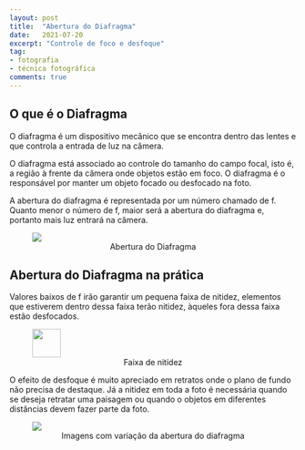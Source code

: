```yaml
---
layout: post
title:  "Abertura do Diafragma"
date:   2021-07-20
excerpt: "Controle de foco e desfoque"
tag:
- fotografia
- técnica fotográfica
comments: true
---
```

## O que é o Diafragma
O diafragma é um dispositivo mecânico que se encontra dentro das lentes e que controla a entrada de luz na câmera.

O diafragma está associado ao controle do tamanho do campo focal, isto é, a região à frente da câmera onde objetos estão em foco. O diafragma é o responsável por manter um objeto focado ou desfocado na foto.

A abertura do diafragma é representada por um número chamado de f. Quanto menor o número de f, maior será a abertura do diafragma e, portanto mais luz entrará na câmera.

<figure>
	<img src="https://i.imgur.com/XoX0pEM.jpg">
	<figcaption><center>Abertura do Diafragma</center></figcaption>
</figure>

## Abertura do Diafragma na prática
Valores baixos de f irão garantir um pequena faixa de nitidez, elementos que estiverem dentro dessa faixa terão nitidez, àqueles fora dessa faixa estão desfocados.

<figure>
	<img src="https://i.imgur.com/FeS3orT.png" width="50">
	<figcaption><center>Faixa de nitidez</center></figcaption>
</figure>

O efeito de desfoque é muito apreciado em retratos onde o plano de fundo não precisa de destaque. Já a nitidez em toda a foto é necessária quando se deseja retratar uma paisagem ou quando o objetos em diferentes distâncias devem fazer parte da foto.

<figure>
	<img src="https://i.imgur.com/ybhMBDU.jpg">
	<figcaption><center>Imagens com variação da abertura do diafragma</center></figcaption>
</figure>
